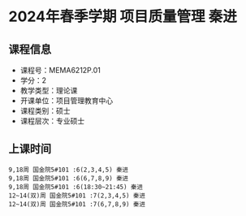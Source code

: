 # 2024年春季学期 项目质量管理 秦进






## 课程信息

- 课程号：MEMA6212P.01
- 学分：2
- 教学类型：理论课
- 开课单位：项目管理教育中心
- 课程类别：硕士
- 课程层次：专业硕士

## 上课时间

```
9,18周 国金院5#101 :6(2,3,4,5) 秦进
9,18周 国金院5#101 :6(6,7,8,9) 秦进
9,18周 国金院5#101 :6(18:30~21:45) 秦进
12~14(双)周 国金院5#101 :7(2,3,4,5) 秦进
12~14(双)周 国金院5#101 :7(6,7,8,9) 秦进
```

